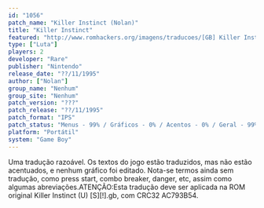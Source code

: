 ```yaml
---
id: "1056"
patch_name: "Killer Instinct (Nolan)"
title: "Killer Instinct"
featured: "http://www.romhackers.org/imagens/traducoes/[GB] Killer Instinct - Nolan - 1.png"
type: ["Luta"]
players: 2
developer: "Rare"
publisher: "Nintendo"
release_date: "??/11/1995"
author: ["Nolan"]
group_name: "Nenhum"
group_site: "Nenhum"
patch_version: "???"
patch_release: "??/11/1995"
patch_format: "IPS"
patch_status: "Menus - 99% / Gráficos - 0% / Acentos - 0% / Geral - 99%"
platform: "Portátil"
system: "Game Boy"
---
```


Uma tradução razoável. Os textos do jogo estão traduzidos, mas não estão acentuados, e nenhum gráfico foi editado. Nota-se termos ainda sem tradução, como press start, combo breaker, danger, etc, assim como algumas abreviações.ATENÇÃO:Esta tradução deve ser aplicada na ROM original Killer Instinct (U) [S][!].gb, com CRC32 AC793B54.